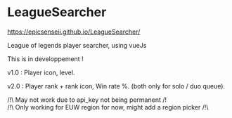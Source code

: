 # LeagueSearcher
https://epicsenseii.github.io/LeagueSearcher/

League of legends player searcher, using vueJs


This is in developpement !

v1.0 :
  Player icon,
  level.

v2.0 :
  Player rank + rank icon,
  Win rate %. (both only for solo / duo queue).

/!\ May not work due to api_key not being permanent /!\
/!\ Only working for EUW region for now, might add a region picker /!\
